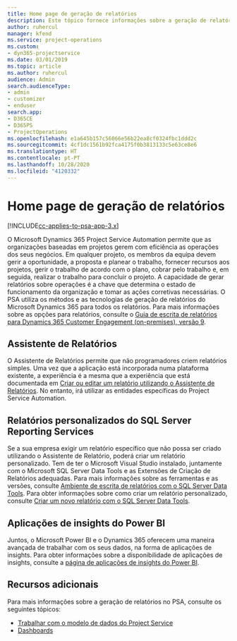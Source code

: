 ```yaml
---
title: Home page de geração de relatórios
description: Este tópico fornece informações sobre a geração de relatórios no Dynamics 365 Project Service Automation.
author: ruhercul
manager: kfend
ms.service: project-operations
ms.custom:
- dyn365-projectservice
ms.date: 03/01/2019
ms.topic: article
ms.author: ruhercul
audience: Admin
search.audienceType:
- admin
- customizer
- enduser
search.app:
- D365CE
- D365PS
- ProjectOperations
ms.openlocfilehash: e1a645b157c56066e56b22ea8cf0324fbc1ddd2c
ms.sourcegitcommit: 4cf1dc1561b92fca4175f0b3813133c5e63ce8e6
ms.translationtype: HT
ms.contentlocale: pt-PT
ms.lasthandoff: 10/28/2020
ms.locfileid: "4120332"
---
```

# <a name="reporting-home-page"></a>Home page de geração de relatórios

[!INCLUDE[cc-applies-to-psa-app-3.x](../includes/cc-applies-to-psa-app-3x.md)]

O Microsoft Dynamics 365 Project Service Automation permite que as organizações baseadas em projetos gerem com eficiência as operações dos seus negócios. Em qualquer projeto, os membros da equipa devem gerir a oportunidade, a proposta e planear o trabalho, fornecer recursos aos projetos, gerir o trabalho de acordo com o plano, cobrar pelo trabalho e, em seguida, realizar o trabalho para concluir o projeto. A capacidade de gerar relatórios sobre operações é a chave que determina o estado de funcionamento da organização e tomar as ações corretivas necessárias. O PSA utiliza os métodos e as tecnologias de geração de relatórios do Microsoft Dynamics 365 para todos os relatórios. Para mais informações sobre as opções para relatórios, consulte o [Guia de escrita de relatórios para Dynamics 365 Customer Engagement (on-premises), versão 9](https://docs.microsoft.com/dynamics365/customerengagement/on-premises/analytics/reporting-analytics-with-dynamics-365).

## <a name="report-wizard"></a>Assistente de Relatórios

O Assistente de Relatórios permite que não programadores criem relatórios simples. Uma vez que a aplicação está incorporada numa plataforma existente, a experiência é a mesma que a experiência que está documentada em [Criar ou editar um relatório utilizando o Assistente de Relatórios](https://docs.microsoft.com/dynamics365/customerengagement/on-premises/basics/create-edit-copy-report-wizard). No entanto, irá utilizar as entidades específicas do Project Service Automation.

## <a name="custom-sql-server-reporting-services-reports"></a>Relatórios personalizados do SQL Server Reporting Services

Se a sua empresa exigir um relatório específico que não possa ser criado utilizando o Assistente de Relatório, poderá criar um relatório personalizado. Tem de ter o Microsoft Visual Studio instalado, juntamente com o Microsoft SQL Server Data Tools e as Extensões de Criação de Relatórios adequadas. Para mais informações sobre as ferramentas e as versões, consulte [Ambiente de escrita de relatórios com o SQL Server Data Tools](https://docs.microsoft.com/dynamics365/customerengagement/on-premises/analytics/report-writing-environment-using-sql-server-data-tools). Para obter informações sobre como criar um relatório personalizado, consulte [Criar um novo relatório com o SQL Server Data Tools](https://docs.microsoft.com/dynamics365/customerengagement/on-premises/analytics/create-a-new-report-using-sql-server-data-tools).

## <a name="power-bi-insights-apps"></a>Aplicações de insights do Power BI

Juntos, o Microsoft Power BI e o Dynamics 365 oferecem uma maneira avançada de trabalhar com os seus dados, na forma de aplicações de insights. Para obter informações sobre a disponibilidade de aplicações de insights, consulte a [página de aplicações de insights do Power BI](https://powerbi.microsoft.com/power-bi-insights-apps/).


## <a name="additional-resources"></a>Recursos adicionais
Para mais informações sobre a geração de relatórios no PSA, consulte os seguintes tópicos:

- [Trabalhar com o modelo de dados do Project Service](reports-working-project-service-data-model.md)
- [Dashboards](reports-dashboards.md)

